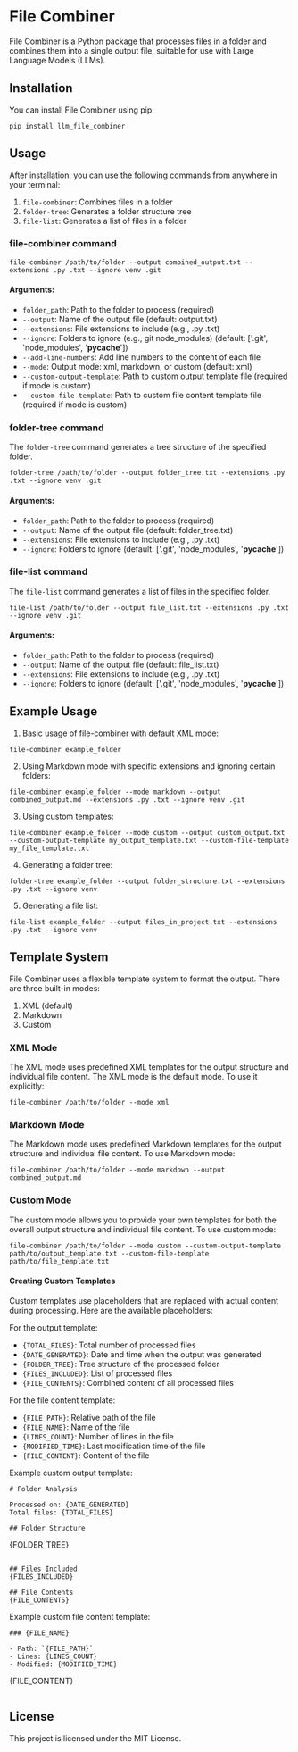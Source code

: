 # File Combiner

File Combiner is a Python package that processes files in a folder and combines them into a single output file, suitable for use with Large Language Models (LLMs).

## Installation

You can install File Combiner using pip:

```
pip install llm_file_combiner
```

## Usage

After installation, you can use the following commands from anywhere in your terminal:

1. `file-combiner`: Combines files in a folder
2. `folder-tree`: Generates a folder structure tree
3. `file-list`: Generates a list of files in a folder

### file-combiner command

```
file-combiner /path/to/folder --output combined_output.txt --extensions .py .txt --ignore venv .git
```

#### Arguments:

- `folder_path`: Path to the folder to process (required)
- `--output`: Name of the output file (default: output.txt)
- `--extensions`: File extensions to include (e.g., .py .txt)
- `--ignore`: Folders to ignore (e.g., git node_modules) (default: ['.git', 'node_modules', '__pycache__'])
- `--add-line-numbers`: Add line numbers to the content of each file
- `--mode`: Output mode: xml, markdown, or custom (default: xml)
- `--custom-output-template`: Path to custom output template file (required if mode is custom)
- `--custom-file-template`: Path to custom file content template file (required if mode is custom)

### folder-tree command

The `folder-tree` command generates a tree structure of the specified folder.

```
folder-tree /path/to/folder --output folder_tree.txt --extensions .py .txt --ignore venv .git
```

#### Arguments:

- `folder_path`: Path to the folder to process (required)
- `--output`: Name of the output file (default: folder_tree.txt)
- `--extensions`: File extensions to include (e.g., .py .txt)
- `--ignore`: Folders to ignore (default: ['.git', 'node_modules', '__pycache__'])

### file-list command

The `file-list` command generates a list of files in the specified folder.

```
file-list /path/to/folder --output file_list.txt --extensions .py .txt --ignore venv .git
```

#### Arguments:

- `folder_path`: Path to the folder to process (required)
- `--output`: Name of the output file (default: file_list.txt)
- `--extensions`: File extensions to include (e.g., .py .txt)
- `--ignore`: Folders to ignore (default: ['.git', 'node_modules', '__pycache__'])

## Example Usage

1. Basic usage of file-combiner with default XML mode:
```
file-combiner example_folder
```

2. Using Markdown mode with specific extensions and ignoring certain folders:
```
file-combiner example_folder --mode markdown --output combined_output.md --extensions .py .txt --ignore venv .git
```

3. Using custom templates:
```
file-combiner example_folder --mode custom --output custom_output.txt --custom-output-template my_output_template.txt --custom-file-template my_file_template.txt
```

4. Generating a folder tree:
```
folder-tree example_folder --output folder_structure.txt --extensions .py .txt --ignore venv
```

5. Generating a file list:
```
file-list example_folder --output files_in_project.txt --extensions .py .txt --ignore venv
```

## Template System

File Combiner uses a flexible template system to format the output. There are three built-in modes:

1. XML (default)
2. Markdown
3. Custom

### XML Mode

The XML mode uses predefined XML templates for the output structure and individual file content. The XML mode is the default mode. To use it explicitly:

```
file-combiner /path/to/folder --mode xml
```

### Markdown Mode

The Markdown mode uses predefined Markdown templates for the output structure and individual file content. To use Markdown mode:

```
file-combiner /path/to/folder --mode markdown --output combined_output.md
```

### Custom Mode

The custom mode allows you to provide your own templates for both the overall output structure and individual file content. To use custom mode:

```
file-combiner /path/to/folder --mode custom --custom-output-template path/to/output_template.txt --custom-file-template path/to/file_template.txt
```

#### Creating Custom Templates

Custom templates use placeholders that are replaced with actual content during processing. Here are the available placeholders:

For the output template:
- `{TOTAL_FILES}`: Total number of processed files
- `{DATE_GENERATED}`: Date and time when the output was generated
- `{FOLDER_TREE}`: Tree structure of the processed folder
- `{FILES_INCLUDED}`: List of processed files
- `{FILE_CONTENTS}`: Combined content of all processed files

For the file content template:
- `{FILE_PATH}`: Relative path of the file
- `{FILE_NAME}`: Name of the file
- `{LINES_COUNT}`: Number of lines in the file
- `{MODIFIED_TIME}`: Last modification time of the file
- `{FILE_CONTENT}`: Content of the file

Example custom output template:
```
# Folder Analysis

Processed on: {DATE_GENERATED}
Total files: {TOTAL_FILES}

## Folder Structure
```
{FOLDER_TREE}
```

## Files Included
{FILES_INCLUDED}

## File Contents
{FILE_CONTENTS}
```

Example custom file content template:
```
### {FILE_NAME}

- Path: `{FILE_PATH}`
- Lines: {LINES_COUNT}
- Modified: {MODIFIED_TIME}

```
{FILE_CONTENT}
```

```

## License

This project is licensed under the MIT License.